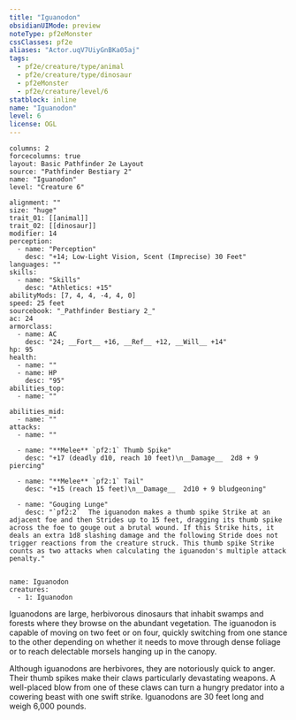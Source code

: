 ```yaml
---
title: "Iguanodon"
obsidianUIMode: preview
noteType: pf2eMonster
cssClasses: pf2e
aliases: "Actor.uqV7UiyGnBKa05aj" 
tags:
  - pf2e/creature/type/animal
  - pf2e/creature/type/dinosaur
  - pf2eMonster
  - pf2e/creature/level/6
statblock: inline
name: "Iguanodon"
level: 6
license: OGL
---
```


```statblock
columns: 2
forcecolumns: true
layout: Basic Pathfinder 2e Layout
source: "Pathfinder Bestiary 2"
name: "Iguanodon"
level: "Creature 6"

alignment: ""
size: "huge"
trait_01: [[animal]]
trait_02: [[dinosaur]]
modifier: 14
perception:
  - name: "Perception"
    desc: "+14; Low-Light Vision, Scent (Imprecise) 30 Feet"
languages: ""
skills:
  - name: "Skills"
    desc: "Athletics: +15"
abilityMods: [7, 4, 4, -4, 4, 0]
speed: 25 feet
sourcebook: "_Pathfinder Bestiary 2_"
ac: 24
armorclass:
  - name: AC
    desc: "24; __Fort__ +16, __Ref__ +12, __Will__ +14"
hp: 95
health:
  - name: ""
  - name: HP
    desc: "95"
abilities_top:
  - name: ""

abilities_mid:
  - name: ""
attacks:
  - name: ""

  - name: "**Melee** `pf2:1` Thumb Spike"
    desc: "+17 (deadly d10, reach 10 feet)\n__Damage__  2d8 + 9 piercing"

  - name: "**Melee** `pf2:1` Tail"
    desc: "+15 (reach 15 feet)\n__Damage__  2d10 + 9 bludgeoning"

  - name: "Gouging Lunge"
    desc: "`pf2:2`  The iguanodon makes a thumb spike Strike at an adjacent foe and then Strides up to 15 feet, dragging its thumb spike across the foe to gouge out a brutal wound. If this Strike hits, it deals an extra 1d8 slashing damage and the following Stride does not trigger reactions from the creature struck. This thumb spike Strike counts as two attacks when calculating the iguanodon's multiple attack penalty."
 
```

```encounter-table
name: Iguanodon
creatures:
  - 1: Iguanodon
```



Iguanodons are large, herbivorous dinosaurs that inhabit swamps and forests where they browse on the abundant vegetation. The iguanodon is capable of moving on two feet or on four, quickly switching from one stance to the other depending on whether it needs to move through dense foliage or to reach delectable morsels hanging up in the canopy.

Although iguanodons are herbivores, they are notoriously quick to anger. Their thumb spikes make their claws particularly devastating weapons. A well-placed blow from one of these claws can turn a hungry predator into a cowering beast with one swift strike. Iguanodons are 30 feet long and weigh 6,000 pounds.
